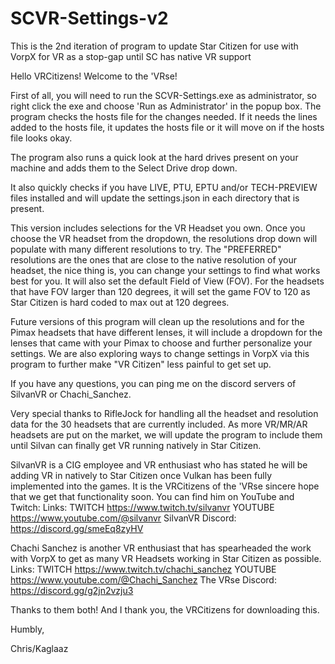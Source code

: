 # SCVR-Settings-v2
This is the 2nd iteration of program to update Star Citizen for use with VorpX for VR as a stop-gap until SC has native VR support

Hello VRCitizens! Welcome to the 'VRse!

First of all, you will need to run the SCVR-Settings.exe as administrator, so right click the exe and choose 'Run as Administrator' in the popup box. The program checks the hosts file for the changes needed. If it needs the lines added to the hosts file, it updates the hosts file or it will move on if the hosts file looks okay. 

The program also runs a quick look at the hard drives present on your machine and adds them to the Select Drive drop down. 

It also quickly checks if you have LIVE, PTU, EPTU and/or TECH-PREVIEW files installed and will update the settings.json in each directory that is present.  

This version includes selections for the VR Headset you own. Once you choose the VR headset from the dropdown, the resolutions drop down will populate with many different resolutions to try. The "PREFERRED" resolutions are the ones that are close to the native resolution of your headset, the nice thing is, you can change your settings to find what works best for you. It will also set the default Field of View (FOV).  For the headsets that have FOV larger than 120 degrees, it will set the game FOV to 120 as Star Citizen is hard coded to max out at 120 degrees. 


Future versions of this program will clean up the resolutions and for the Pimax headsets that have different lenses, it will include a dropdown for the lenses that came with your Pimax to choose and further personalize your settings.  We are also exploring ways to change settings in VorpX via this program to further make "VR Citizen" less painful to get set up.  

If you have any questions, you can ping me on the discord servers of SilvanVR  or Chachi_Sanchez. 

Very special thanks to RifleJock for handling all the headset and resolution data for the 30 headsets that are currently included. As more VR/MR/AR headsets are put on the market, we will update the program to include them until Silvan can finally get VR running natively in Star Citizen. 


SilvanVR is a CIG employee and VR enthusiast who has stated he will be adding VR in natively to Star Citizen once Vulkan has been fully implemented into the games. It is the VRCitizens of the 'VRse sincere hope that we get that functionality soon. You can find him on YouTube and Twitch:
Links:
TWITCH  https://www.twitch.tv/silvanvr
YOUTUBE https://www.youtube.com/@silvanvr
SilvanVR Discord: https://discord.gg/smeEq8zyHV

Chachi Sanchez is another VR enthusiast that has spearheaded the work with VorpX to get as many VR Headsets working in Star Citizen as possible. 
Links:
TWITCH  https://www.twitch.tv/chachi_sanchez
YOUTUBE https://www.youtube.com/@Chachi_Sanchez
The VRse Discord: https://discord.gg/g2jn2vzju3   


Thanks to them both!
And I thank you, the VRCitizens for downloading this. 

Humbly, 

Chris/Kaglaaz
